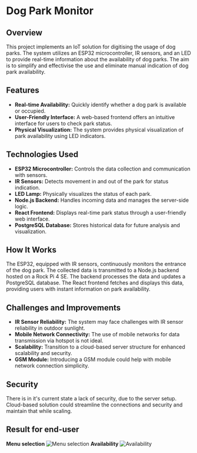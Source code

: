 # Dog Park Monitor

## Overview

This project implements an IoT solution for digitising the usage of dog parks. The system utilizes an ESP32 microcontroller, IR sensors, and an LED to provide real-time information about the availability of dog parks. The aim is to simplify and effectivise the use and eliminate manual indication of dog park availability.

## Features

- **Real-time Availability:** Quickly identify whether a dog park is available or occupied.
- **User-Friendly Interface:** A web-based frontend offers an intuitive interface for users to check park status.
- **Physical Visualization:** The system provides physical visualization of park availability using LED indicators.

## Technologies Used

- **ESP32 Microcontroller:** Controls the data collection and communication with sensors.
- **IR Sensors:** Detects movement in and out of the park for status indication.
- **LED Lamp:** Physically visualizes the status of each park.
- **Node.js Backend:** Handles incoming data and manages the server-side logic.
- **React Frontend:** Displays real-time park status through a user-friendly web interface.
- **PostgreSQL Database:** Stores historical data for future analysis and visualization.

## How It Works

The ESP32, equipped with IR sensors, continuously monitors the entrance of the dog park. The collected data is transmitted to a Node.js backend hosted on a Rock Pi 4 SE. The backend processes the data and updates a PostgreSQL database. The React frontend fetches and displays this data, providing users with instant information on park availability.

## Challenges and Improvements

- **IR Sensor Reliability:** The system may face challenges with IR sensor reliability in outdoor sunlight.
- **Mobile Network Connectivity:** The use of mobile networks for data transmission via hotspot is not ideal.
- **Scalability:** Transition to a cloud-based server structure for enhanced scalability and security.
- **GSM Module:** Introducing a GSM module could help with mobile network connection simplicity.

## Security

There is in it's current state a lack of security, due to the server setup. Cloud-based solution could streamline the connections and security and maintain that while scaling.

## Result for end-user
**Menu selection**
![Menu selection](Images/Webpage.png)
**Availability**
![Availability](Images/Webpage2.png)

